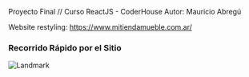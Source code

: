 Proyecto Final // Curso ReactJS - CoderHouse
Autor: Mauricio Abregú

Website restyling: https://www.mitiendamueble.com.ar/

### Recorrido Rápido por el Sitio

![Landmark](https://drive.google.com/file/d/1leTdD2WBoysMXMBciN8hEXsnI9aioNiR/preview)
